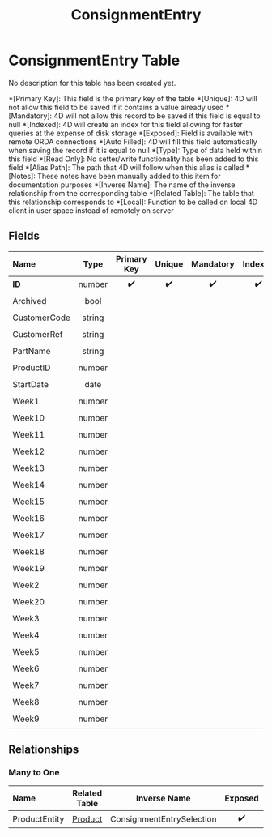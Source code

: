﻿---
layout: default
title: ConsignmentEntry
parent: Tables
---
# ConsignmentEntry Table
No description for this table has been created yet.

*[Primary Key]: This field is the primary key of the table
*[Unique]: 4D will not allow this field to be saved if it contains a value already used
*[Mandatory]: 4D will not allow this record to be saved if this field is equal to null
*[Indexed]: 4D will create an index for this field allowing for faster queries at the expense of disk storage
*[Exposed]: Field is available with remote ORDA connections
*[Auto Filled]: 4D will fill this field automatically when saving the record if it is equal to null
*[Type]: Type of data held within this field
*[Read Only]: No setter/write functionality has been added to this field
*[Alias Path]: The path that 4D will follow when this alias is called
*[Notes]: These notes have been manually added to this item for documentation purposes
*[Inverse Name]: The name of the inverse relationship from the corresponding table
*[Related Table]: The table that this relationship corresponds to
*[Local]: Function to be called on local 4D client in user space instead of remotely on server
## Fields

|Name|Type|Primary Key|Unique|Mandatory|Indexed|Exposed|Auto Filled|Notes|
|:---|:---:|:---:|:---:|:---:|:---:|:---:|:---:|:---:|
|**ID**|number|✔️|✔️|✔️|✔️|✔️|✔️||
|Archived|bool|||||✔️|||
|CustomerCode|string|||||✔️|||
|CustomerRef|string|||||✔️|||
|PartName|string|||||✔️|||
|ProductID|number|||||✔️|||
|StartDate|date|||||✔️|||
|Week1|number|||||✔️|||
|Week10|number|||||✔️|||
|Week11|number|||||✔️|||
|Week12|number|||||✔️|||
|Week13|number|||||✔️|||
|Week14|number|||||✔️|||
|Week15|number|||||✔️|||
|Week16|number|||||✔️|||
|Week17|number|||||✔️|||
|Week18|number|||||✔️|||
|Week19|number|||||✔️|||
|Week2|number|||||✔️|||
|Week20|number|||||✔️|||
|Week3|number|||||✔️|||
|Week4|number|||||✔️|||
|Week5|number|||||✔️|||
|Week6|number|||||✔️|||
|Week7|number|||||✔️|||
|Week8|number|||||✔️|||
|Week9|number|||||✔️|||

## Relationships
### Many to One

|Name|Related Table|Inverse Name|Exposed|Notes|
|:---|:---:|:---:|:---:|:---:|
|ProductEntity|[Product](Product.md)|ConsignmentEntrySelection|✔️||